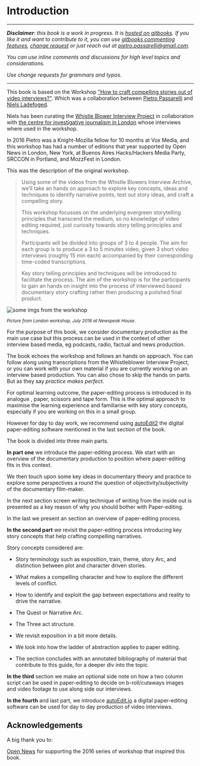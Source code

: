 # Introduction 

---

_**Disclaimer**: this book is a work in progress.
It is [hosted on gitbooks](https://pietropassarelli.gitbooks.io/how-to-tell-compelling-stories-out-of-video-inter/content/).
If you like it and want to contribute to it, you can use [gitbooks commenting features](https://www.gitbook.com/blog/features/discussions), [ change request](https://help.gitbook.com/books/what-are-change-requests.html) or just reach out at [pietro.passarelli@gmail.com](/pietro.passarelli@gmail.com)._

_You can use inline comments and discussions for high level topics and considerations._

_Use change requests for grammars and typos._

---

This book is based on the Workshop ["How to craft compelling stories out of video interviews?"](http://pietropassarelli.com/wip_london_july2016.html). Which was a collaboration between [Pietro Passarelli](https://twitter.com/pietropassarell) and [Niels Ladefoged](https://twitter.com/insofar_media).

Niels has been curating the [Whistle Blower Interview Project](https://vimeo.com/whistleblowers) in collaboration with [the centre for investigative journalism in London](http://www.tcij.org/whistleblowers/whistleblower-interview-project) whose interviews where used in the workshop.

In 2016 Pietro was a Knight-Mozilla fellow for 10 months at Vox Media, and this workshop has had a number of editions that year supported by Open News in London, New York, at Buenos Aires Hacks/Hackers Media Party, SRCCON in Portland, and MozzFest in London.

This was the description of the original workshop.

>Using some of the videos from the Whistle Blowers Interview Archive, we’ll take an hands on approach to explore key concepts, ideas and techniques to identify narrative points, test out story ideas, and craft a compelling story.
>
>This workshop focusses on the underlying evergreen storytelling principles that transcend the medium, so no knowledge of video editing required, just curiosity towards story telling principles and techniques.
>
>Participants will be divided into groups of 3 to 4 people. The aim for each group is to produce a 3 to 5 minutes video, given 3 short video interviews (roughly 15 min each) accompanied by their corresponding time-coded transcriptions.
>
>Key story telling principles and techniques will be introduced to facilitate the process.
The aim of the workshop is for the participants to gain an hands on insight into the process of interviewed based documentary story crafting rather then producing a polished final product.


![some imgs from the workshop](http://pietropassarelli.com/img/wip_london_workshop_july_2016/wip_london_workshop_2016_2.JPG)

<small><i>Picture from London workshop, July 2016 at Newspeak House.</i></small>

For the purpose of this book, we consider documentary production as the main use case but this process can be used in the context of other interview based media, eg podcasts, radio, factual and news production. 

The book echoes the workshop and follows an hands on approach. You can follow along using transcriptions from the Whistleblower Interview Project, or you can work with your own material if you are currently working on an interview based production. You can also chose to skip the hands on parts. But as they say _practice makes perfect_. 

For optimal learning outcome, the paper-editing process is introduced in its analogue , paper, scissors and tape form. This is the optimal approach to maximise the learning experience and familiarise with key story concepts, especially if you are working on this in a small group.

However for day to day work, we recommend using [autoEdit2](http://autoEdit.io) the digital paper-editing software mentioned in the last section of the book. 

The book is divided into three main parts. 

**In part one** we introduce the paper-editing process. We start with an overview of the documentary production to position where paper-editing fits in this context. 

We then touch upon some key ideas in documentary theory and practice to explore some perspectives a round the question of objectivity/subjectivity of the documentary film-maker. 

In the next section screen writing technique of writing from the inside out is presented as a key reason of why you should bother with Paper-editing. 

In the last we present an section an overview of paper-editing process.

**In the second part** we revisit the paper-editing process introducing key story concepts  that help crafting compelling narratives. 

Story concepts considered are:

- Story terminology such as exposition, train, theme, story Arc, and distinction between plot and character driven stories. 

- What makes a compelling character and how to explore the different levels of conflict. 

- How to identify and exploit the gap between expectations and reality to drive the narrative.
 
- The Quest or Narrative Arc.

- The Three act structure.

- We revisit exposition in a bit more details. 

- We look into how the ladder of abstraction applies to paper editing. 

- The section concludes with an annotated bibliography of material that contribute to this guide, for a deeper div  into the topic. 

**In the third** section we make an optional side note on how a two column script can be used in paper-editing to decide on b-roll/cutaways images and video footage to use along side our interviews. 

**In the fourth** and last part, we introduce [autoEdit.io](http://autoEdit.io) a digital paper-editing software can be used for day to day production of video interviews. 



## Acknowledgements 

A big thank you to:

  [Open News](https://opennews.org/) for supporting the 2016 series of workshop that inspired this book. 

<!-- -  [Nancy Platt](http://www.arts.ac.uk/lcc/people/teaching-staff--screen-school/nancy-platt/) for a great master class in paper-editing at the Ma Doc film LCC, which has inspired much of this subsequent work. -->